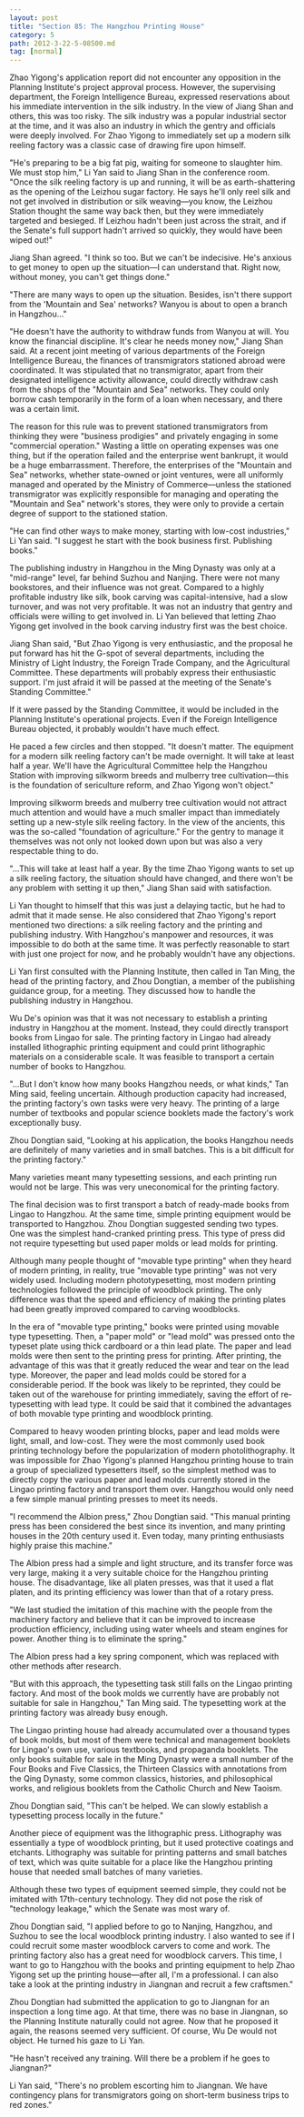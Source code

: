 ```yaml
---
layout: post
title: "Section 85: The Hangzhou Printing House"
category: 5
path: 2012-3-22-5-08500.md
tag: [normal]
---
```


Zhao Yigong's application report did not encounter any opposition in the Planning Institute's project approval process. However, the supervising department, the Foreign Intelligence Bureau, expressed reservations about his immediate intervention in the silk industry. In the view of Jiang Shan and others, this was too risky. The silk industry was a popular industrial sector at the time, and it was also an industry in which the gentry and officials were deeply involved. For Zhao Yigong to immediately set up a modern silk reeling factory was a classic case of drawing fire upon himself.

"He's preparing to be a big fat pig, waiting for someone to slaughter him. We must stop him," Li Yan said to Jiang Shan in the conference room. "Once the silk reeling factory is up and running, it will be as earth-shattering as the opening of the Leizhou sugar factory. He says he'll only reel silk and not get involved in distribution or silk weaving—you know, the Leizhou Station thought the same way back then, but they were immediately targeted and besieged. If Leizhou hadn't been just across the strait, and if the Senate's full support hadn't arrived so quickly, they would have been wiped out!"

Jiang Shan agreed. "I think so too. But we can't be indecisive. He's anxious to get money to open up the situation—I can understand that. Right now, without money, you can't get things done."

"There are many ways to open up the situation. Besides, isn't there support from the 'Mountain and Sea' networks? Wanyou is about to open a branch in Hangzhou..."

"He doesn't have the authority to withdraw funds from Wanyou at will. You know the financial discipline. It's clear he needs money now," Jiang Shan said. At a recent joint meeting of various departments of the Foreign Intelligence Bureau, the finances of transmigrators stationed abroad were coordinated. It was stipulated that no transmigrator, apart from their designated intelligence activity allowance, could directly withdraw cash from the shops of the "Mountain and Sea" networks. They could only borrow cash temporarily in the form of a loan when necessary, and there was a certain limit.

The reason for this rule was to prevent stationed transmigrators from thinking they were "business prodigies" and privately engaging in some "commercial operation." Wasting a little on operating expenses was one thing, but if the operation failed and the enterprise went bankrupt, it would be a huge embarrassment. Therefore, the enterprises of the "Mountain and Sea" networks, whether state-owned or joint ventures, were all uniformly managed and operated by the Ministry of Commerce—unless the stationed transmigrator was explicitly responsible for managing and operating the "Mountain and Sea" network's stores, they were only to provide a certain degree of support to the stationed station.

"He can find other ways to make money, starting with low-cost industries," Li Yan said. "I suggest he start with the book business first. Publishing books."

The publishing industry in Hangzhou in the Ming Dynasty was only at a "mid-range" level, far behind Suzhou and Nanjing. There were not many bookstores, and their influence was not great. Compared to a highly profitable industry like silk, book carving was capital-intensive, had a slow turnover, and was not very profitable. It was not an industry that gentry and officials were willing to get involved in. Li Yan believed that letting Zhao Yigong get involved in the book carving industry first was the best choice.

Jiang Shan said, "But Zhao Yigong is very enthusiastic, and the proposal he put forward has hit the G-spot of several departments, including the Ministry of Light Industry, the Foreign Trade Company, and the Agricultural Committee. These departments will probably express their enthusiastic support. I'm just afraid it will be passed at the meeting of the Senate's Standing Committee."

If it were passed by the Standing Committee, it would be included in the Planning Institute's operational projects. Even if the Foreign Intelligence Bureau objected, it probably wouldn't have much effect.

He paced a few circles and then stopped. "It doesn't matter. The equipment for a modern silk reeling factory can't be made overnight. It will take at least half a year. We'll have the Agricultural Committee help the Hangzhou Station with improving silkworm breeds and mulberry tree cultivation—this is the foundation of sericulture reform, and Zhao Yigong won't object."

Improving silkworm breeds and mulberry tree cultivation would not attract much attention and would have a much smaller impact than immediately setting up a new-style silk reeling factory. In the view of the ancients, this was the so-called "foundation of agriculture." For the gentry to manage it themselves was not only not looked down upon but was also a very respectable thing to do.

"...This will take at least half a year. By the time Zhao Yigong wants to set up a silk reeling factory, the situation should have changed, and there won't be any problem with setting it up then," Jiang Shan said with satisfaction.

Li Yan thought to himself that this was just a delaying tactic, but he had to admit that it made sense. He also considered that Zhao Yigong's report mentioned two directions: a silk reeling factory and the printing and publishing industry. With Hangzhou's manpower and resources, it was impossible to do both at the same time. It was perfectly reasonable to start with just one project for now, and he probably wouldn't have any objections.

Li Yan first consulted with the Planning Institute, then called in Tan Ming, the head of the printing factory, and Zhou Dongtian, a member of the publishing guidance group, for a meeting. They discussed how to handle the publishing industry in Hangzhou.

Wu De's opinion was that it was not necessary to establish a printing industry in Hangzhou at the moment. Instead, they could directly transport books from Lingao for sale. The printing factory in Lingao had already installed lithographic printing equipment and could print lithographic materials on a considerable scale. It was feasible to transport a certain number of books to Hangzhou.

"...But I don't know how many books Hangzhou needs, or what kinds," Tan Ming said, feeling uncertain. Although production capacity had increased, the printing factory's own tasks were very heavy. The printing of a large number of textbooks and popular science booklets made the factory's work exceptionally busy.

Zhou Dongtian said, "Looking at his application, the books Hangzhou needs are definitely of many varieties and in small batches. This is a bit difficult for the printing factory."

Many varieties meant many typesetting sessions, and each printing run would not be large. This was very uneconomical for the printing factory.

The final decision was to first transport a batch of ready-made books from Lingao to Hangzhou. At the same time, simple printing equipment would be transported to Hangzhou. Zhou Dongtian suggested sending two types. One was the simplest hand-cranked printing press. This type of press did not require typesetting but used paper molds or lead molds for printing.

Although many people thought of "movable type printing" when they heard of modern printing, in reality, true "movable type printing" was not very widely used. Including modern phototypesetting, most modern printing technologies followed the principle of woodblock printing. The only difference was that the speed and efficiency of making the printing plates had been greatly improved compared to carving woodblocks.

In the era of "movable type printing," books were printed using movable type typesetting. Then, a "paper mold" or "lead mold" was pressed onto the typeset plate using thick cardboard or a thin lead plate. The paper and lead molds were then sent to the printing press for printing. After printing, the advantage of this was that it greatly reduced the wear and tear on the lead type. Moreover, the paper and lead molds could be stored for a considerable period. If the book was likely to be reprinted, they could be taken out of the warehouse for printing immediately, saving the effort of re-typesetting with lead type. It could be said that it combined the advantages of both movable type printing and woodblock printing.

Compared to heavy wooden printing blocks, paper and lead molds were light, small, and low-cost. They were the most commonly used book printing technology before the popularization of modern photolithography. It was impossible for Zhao Yigong's planned Hangzhou printing house to train a group of specialized typesetters itself, so the simplest method was to directly copy the various paper and lead molds currently stored in the Lingao printing factory and transport them over. Hangzhou would only need a few simple manual printing presses to meet its needs.

"I recommend the Albion press," Zhou Dongtian said. "This manual printing press has been considered the best since its invention, and many printing houses in the 20th century used it. Even today, many printing enthusiasts highly praise this machine."

The Albion press had a simple and light structure, and its transfer force was very large, making it a very suitable choice for the Hangzhou printing house. The disadvantage, like all platen presses, was that it used a flat platen, and its printing efficiency was lower than that of a rotary press.

"We last studied the imitation of this machine with the people from the machinery factory and believe that it can be improved to increase production efficiency, including using water wheels and steam engines for power. Another thing is to eliminate the spring."

The Albion press had a key spring component, which was replaced with other methods after research.

"But with this approach, the typesetting task still falls on the Lingao printing factory. And most of the book molds we currently have are probably not suitable for sale in Hangzhou," Tan Ming said. The typesetting work at the printing factory was already busy enough.

The Lingao printing house had already accumulated over a thousand types of book molds, but most of them were technical and management booklets for Lingao's own use, various textbooks, and propaganda booklets. The only books suitable for sale in the Ming Dynasty were a small number of the Four Books and Five Classics, the Thirteen Classics with annotations from the Qing Dynasty, some common classics, histories, and philosophical works, and religious booklets from the Catholic Church and New Taoism.

Zhou Dongtian said, "This can't be helped. We can slowly establish a typesetting process locally in the future."

Another piece of equipment was the lithographic press. Lithography was essentially a type of woodblock printing, but it used protective coatings and etchants. Lithography was suitable for printing patterns and small batches of text, which was quite suitable for a place like the Hangzhou printing house that needed small batches of many varieties.

Although these two types of equipment seemed simple, they could not be imitated with 17th-century technology. They did not pose the risk of "technology leakage," which the Senate was most wary of.

Zhou Dongtian said, "I applied before to go to Nanjing, Hangzhou, and Suzhou to see the local woodblock printing industry. I also wanted to see if I could recruit some master woodblock carvers to come and work. The printing factory also has a great need for woodblock carvers. This time, I want to go to Hangzhou with the books and printing equipment to help Zhao Yigong set up the printing house—after all, I'm a professional. I can also take a look at the printing industry in Jiangnan and recruit a few craftsmen."

Zhou Dongtian had submitted the application to go to Jiangnan for an inspection a long time ago. At that time, there was no base in Jiangnan, so the Planning Institute naturally could not agree. Now that he proposed it again, the reasons seemed very sufficient. Of course, Wu De would not object. He turned his gaze to Li Yan.

"He hasn't received any training. Will there be a problem if he goes to Jiangnan?"

Li Yan said, "There's no problem escorting him to Jiangnan. We have contingency plans for transmigrators going on short-term business trips to red zones."
